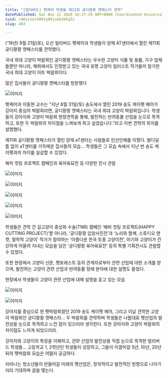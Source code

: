 ```yaml
---
title: "[얼리버드] 펫케어 학생들 제11회 궁디팡팡 캣페스타 견학"
datePublished: Sat Nov 21 2020 10:37:29 GMT+0000 (Coordinated Universal Time)
cuid: cm6zzvork001y09joeb3m5q3z
slug: 403

---
```



('19년) 9월 21일(토), 오산 얼리버드 펫케어과 학생들이 양재 AT센터에서 열린 제11회 궁디팡팡 캣페스타를 견학했다.

국내 최대 고양이 박람회인 궁디팡팡 캣페스타는 우수한 고양이 식품 및 용품, 가구 업체들뿐만 아니라, 해외에서도 인정받고 있는 국내 유명 고양이 일러스트 작가들이 참가한 국내 최대 고양이 아트 박람회이다.

많은 집사들이 궁디팡팡 캣페스타를 방문했다

![이미지](https://cdn.hashnode.com/res/hashnode/image/upload/v1739248867434/8df2b4f5-4b18-412c-bba0-71f6ba159e70.jpeg)

펫케어과 이동현 교수는 "지난 8월 31일(토) 송도에서 열린 2019 송도 케이펫 페어가 강아지 중심의 박람회라면, 궁디팡팡 캣페스타는 국내 최대 고양이 박람회입니다. 학생들이 강아지와 고양이 박람회 현장견학을 통해, 발전하는 반려동물 산업을 눈으로 목격하고, 또한 두 박람회의 차이점을 느껴보게 하고 싶었습니다."라고 이번 견학의 취지를 설명했다.

제11회 궁디팡팡 캣페스타가 열린 양재 aT센터는 사람들로 인산인해를 이뤘다. 발디딜틈 없이 aT센터를 가득메운 집사들의 모습... 학생들은 그 모습 속에서 지난 번 송도 케이펫과의 차이를 실감할 수 있었다.

해피 컷팅 프로젝트 캠페인과 육아육묘전 등 다양한 전시 관람

![이미지](https://cdn.hashnode.com/res/hashnode/image/upload/v1739248869819/a954134a-a60e-429c-908b-0bccab246a5d.jpeg)

![이미지](https://cdn.hashnode.com/res/hashnode/image/upload/v1739248872076/ef82da01-0568-4257-969c-d69ab7819226.jpeg)

![이미지](https://cdn.hashnode.com/res/hashnode/image/upload/v1739248874342/1f3b43dc-b75d-4a33-b466-47dceee76c34.jpeg)

![이미지](https://cdn.hashnode.com/res/hashnode/image/upload/v1739248876524/de4a4bdc-0be1-4931-941e-46fab8efc0f6.jpeg)

![이미지](https://cdn.hashnode.com/res/hashnode/image/upload/v1739248878896/baa44a7b-718d-4d8f-81a9-1e298014211e.jpeg)

학생들은 견학 간 길고양이 중성화 수술(TNR) 캠페인 ‘해피 컷팅 프로젝트(HAPPY CUTTING PROJECT)’뿐 아니라, ‘궁디팡팡 입양사진전’과 ‘노리와 함께, 스튜디오 앤캣, 철학적 고양이’ 작가가 참여하는 ‘아름다운 한국 토종 고양이전’, 아기와 고양이가 건강하게 어울려 지내는 모습을 담은 ‘궁디팡팡 육아육묘전’ 등의 특별 기획전시도 관람할 수 있었다.

또한 현장에서 고양이 신문, 펫포레스트 등의 관계자로부터 관련 산업에 대한 소개를 받으며, 발전하는 고양이 관련 산업과 반려동물 장례 분야에 대한 설명도 들었다.

현장에서 학생들이 고양이 관련 산업에 대해 설명을 듣고 있는 모습

![이미지](https://cdn.hashnode.com/res/hashnode/image/upload/v1739248881243/eaf97dec-c8ff-44af-a469-f0c2e896e522.jpeg)

![이미지](https://cdn.hashnode.com/res/hashnode/image/upload/v1739248883530/37f7aec2-94c6-45e0-a8df-3dc2e687adea.jpeg)

강아지를 중심으로 한 펫박람회였던 2019 송도 케이펫 페어, 그리고 이날 견학한 고양이 박람회인 궁디팡팡 캣페스타... 두 박람회를 견학하며 학생들은 나름대로 펫산업의 발전상을 눈으로 목격하고 느낀 점이 있으리라 생각한다. 또한 강아지와 고양이 박람회의 차이점도 느끼게 되었으리라.

강아지와 고양이의 특징을 이해하고, 관련 산업의 발전상을 직접 눈으로 목격한 얼리버드 학생들... 고등학교 1, 2학년인 학생들이 성장하고, 그들이 이끌어갈 5년, 10년, 20년 뒤의 펫박람회 모습은 어떨지 궁금하다.

자라나는 청소년들이 만들어갈 미래의 펫산업은, 창의적이고 발전적인 방향으로 나아가리라 기대하며 글을 맺는다.